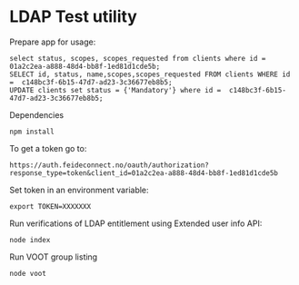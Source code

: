 # LDAP Test utility


Prepare app for usage:

	select status, scopes, scopes_requested from clients where id = 01a2c2ea-a888-48d4-bb8f-1ed81d1cde5b;
	SELECT id, status, name,scopes,scopes_requested FROM clients WHERE id =  c148bc3f-6b15-47d7-ad23-3c36677eb8b5;
	UPDATE clients set status = {'Mandatory'} where id =  c148bc3f-6b15-47d7-ad23-3c36677eb8b5;

Dependencies

	npm install

To get a token go to:

	https://auth.feideconnect.no/oauth/authorization?response_type=token&client_id=01a2c2ea-a888-48d4-bb8f-1ed81d1cde5b

Set token in an environment variable:

	export TOKEN=XXXXXXX


Run verifications of LDAP entitlement using Extended user info API:

	node index

Run VOOT group listing

	node voot


